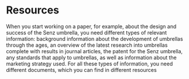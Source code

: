 # Resources

When you start working on a paper, for example, about the design and success of the Senz umbrella, you need different types of relevant information: background information about the development of umbrellas through the ages, an overview of the latest research into umbrellas complete with results in journal articles, the patent for the Senz umbrella, any standards that apply to umbrellas, as well as information about the marketing strategy used. For all these types of information, you need different documents, which you can find in different resources
